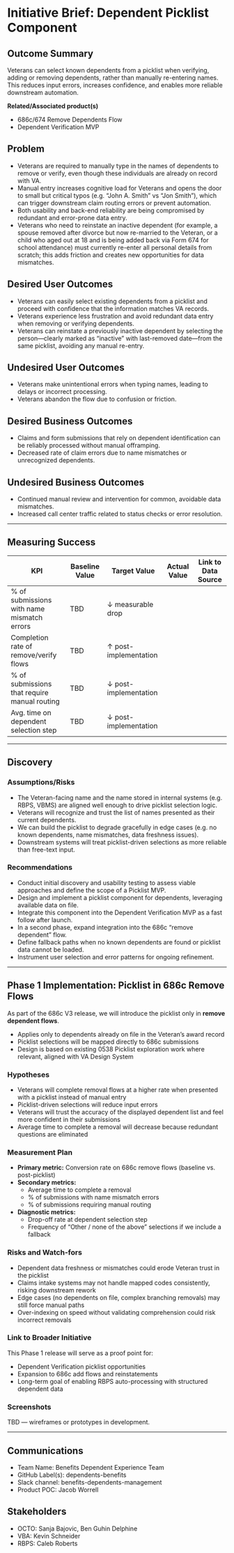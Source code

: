 # Initiative Brief: Dependent Picklist Component

## Outcome Summary
Veterans can select known dependents from a picklist when verifying, adding or removing dependents, rather than manually re-entering names. This reduces input errors, increases confidence, and enables more reliable downstream automation.

**Related/Associated product(s)**
- 686c/674 Remove Dependents Flow
- Dependent Verification MVP

## Problem
- Veterans are required to manually type in the names of dependents to remove or verify, even though these individuals are already on record with VA.
- Manual entry increases cognitive load for Veterans and opens the door to small but critical typos (e.g. “John A. Smith” vs “Jon Smith”), which can trigger downstream claim routing errors or prevent automation.
- Both usability and back-end reliability are being compromised by redundant and error-prone data entry.
- Veterans who need to reinstate an inactive dependent (for example, a spouse removed after divorce but now re-married to the Veteran, or a child who aged out at 18 and is being added back via Form 674 for school attendance) must currently re-enter all personal details from scratch; this adds friction and creates new opportunities for data mismatches.

## Desired User Outcomes
- Veterans can easily select existing dependents from a picklist and proceed with confidence that the information matches VA records.
- Veterans experience less frustration and avoid redundant data entry when removing or verifying dependents.
- Veterans can reinstate a previously inactive dependent by selecting the person—clearly marked as “inactive” with last-removed date—from the same picklist, avoiding any manual re-entry.

## Undesired User Outcomes
- Veterans make unintentional errors when typing names, leading to delays or incorrect processing.
- Veterans abandon the flow due to confusion or friction.

## Desired Business Outcomes
- Claims and form submissions that rely on dependent identification can be reliably processed without manual offramping.
- Decreased rate of claim errors due to name mismatches or unrecognized dependents.

## Undesired Business Outcomes
- Continued manual review and intervention for common, avoidable data mismatches.
- Increased call center traffic related to status checks or error resolution.

---

## Measuring Success

| KPI                                           | Baseline Value | Target Value         | Actual Value | Link to Data Source |
|----------------------------------------------|----------------|-----------------------|--------------|---------------------|
| % of submissions with name mismatch errors   | TBD            | ↓ measurable drop     |              |                     |
| Completion rate of remove/verify flows       | TBD            | ↑ post-implementation |              |                     |
| % of submissions that require manual routing | TBD            | ↓ post-implementation |              |                     |
| Avg. time on dependent selection step        | TBD            | ↓ post-implementation |              |                     |

---

## Discovery
### Assumptions/Risks
- The Veteran-facing name and the name stored in internal systems (e.g. RBPS, VBMS) are aligned well enough to drive picklist selection logic.
- Veterans will recognize and trust the list of names presented as their current dependents.
- We can build the picklist to degrade gracefully in edge cases (e.g. no known dependents, name mismatches, data freshness issues).
- Downstream systems will treat picklist-driven selections as more reliable than free-text input.

### Recommendations
- Conduct initial discovery and usability testing to assess viable approaches and define the scope of a Picklist MVP.
- Design and implement a picklist component for dependents, leveraging available data on file.
- Integrate this component into the Dependent Verification MVP as a fast follow after launch.
- In a second phase, expand integration into the 686c “remove dependent” flow.
- Define fallback paths when no known dependents are found or picklist data cannot be loaded.
- Instrument user selection and error patterns for ongoing refinement.
---

## Phase 1 Implementation: Picklist in 686c Remove Flows
As part of the 686c V3 release, we will introduce the picklist only in **remove dependent flows**.

- Applies only to dependents already on file in the Veteran’s award record  
- Picklist selections will be mapped directly to 686c submissions
- Design is based on existing 0538 Picklist exploration work where relevant, aligned with VA Design System  


### Hypotheses
- Veterans will complete removal flows at a higher rate when presented with a picklist instead of manual entry  
- Picklist-driven selections will reduce input errors  
- Veterans will trust the accuracy of the displayed dependent list and feel more confident in their submissions  
- Average time to complete a removal will decrease because redundant questions are eliminated  


### Measurement Plan
- **Primary metric:** Conversion rate on 686c remove flows (baseline vs. post-picklist)  
- **Secondary metrics:**  
  - Average time to complete a removal  
  - % of submissions with name mismatch errors  
  - % of submissions requiring manual routing  
- **Diagnostic metrics:**  
  - Drop-off rate at dependent selection step  
  - Frequency of “Other / none of the above” selections if we include a fallback  



### Risks and Watch-fors
- Dependent data freshness or mismatches could erode Veteran trust in the picklist  
- Claims intake systems may not handle mapped codes consistently, risking downstream rework  
- Edge cases (no dependents on file, complex branching removals) may still force manual paths  
- Over-indexing on speed without validating comprehension could risk incorrect removals  


### Link to Broader Initiative
This Phase 1 release will serve as a proof point for:  
- Dependent Verification picklist opportunities  
- Expansion to 686c add flows and reinstatements  
- Long-term goal of enabling RBPS auto-processing with structured dependent data 


### Screenshots
TBD — wireframes or prototypes in development.

---

## Communications
- Team Name: Benefits Dependent Experience Team
- GitHub Label(s): dependents-benefits
- Slack channel: benefits-dependents-management
- Product POC: Jacob Worrell

## Stakeholders
- OCTO: Sanja Bajovic, Ben Guhin Delphine
- VBA: Kevin Schneider
- RBPS: Caleb Roberts
